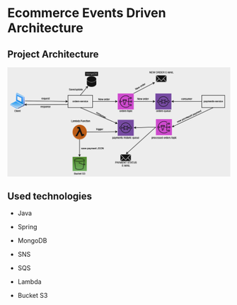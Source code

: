 # Ecommerce Events Driven Architecture

## Project Architecture

<img src="./306741465-d4a488ae-8052-4f8f-8161-d8ca498498fa.png" />

## Used technologies

- Java

- Spring

- MongoDB

- SNS

- SQS

- Lambda

- Bucket S3